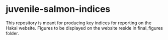 # juvenile-salmon-indices
This repository is meant for producing key indices for reporting on the Hakai website. Figures to be displayed on the website reside in final_figures folder.
